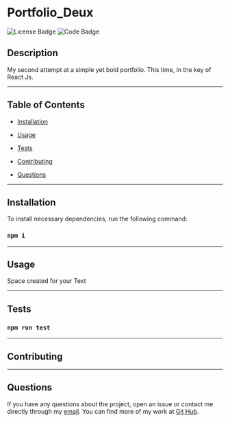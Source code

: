 
  # Portfolio_Deux
  ![License Badge](https://img.shields.io/badge/License-MIT-blue) ![Code Badge](https://img.shields.io/badge/JavaScript-100%25-green)
  
  ## Description

  My second attempt at a simple yet bold portfolio. This time, in the key of React Js.


---
  ## Table of Contents
  
  * [Installation](#installastion)

  * [Usage](#usage)

  * [Tests](#tests)

  * [Contributing](#contributing)

  * [Questions](#questions)


---
  ## Installation

  To install necessary dependencies, run the following command:
  
  ### ```npm i```


---
  ## Usage
 
  Space created for your Text


---  
  ## Tests

  ### ```npm run test```


---  
  ## Contributing

  

  
---  
  ## Questions
  
  If you have any questions about the project, open an issue or contact me directly through my [email](mailto:weekdaypablo@gmail.com).
  You can find more of my work at [Git Hub](https://github.com/pabloivanjuarez).

